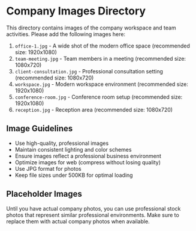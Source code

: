 # Company Images Directory

This directory contains images of the company workspace and team activities. Please add the following images here:

1. `office-1.jpg` - A wide shot of the modern office space (recommended size: 1920x1080)
2. `team-meeting.jpg` - Team members in a meeting (recommended size: 1080x720)
3. `client-consultation.jpg` - Professional consultation setting (recommended size: 1080x720)
4. `workspace.jpg` - Modern workspace environment (recommended size: 1920x1080)
5. `conference-room.jpg` - Conference room setup (recommended size: 1920x1080)
6. `reception.jpg` - Reception area (recommended size: 1080x720)

## Image Guidelines

- Use high-quality, professional images
- Maintain consistent lighting and color schemes
- Ensure images reflect a professional business environment
- Optimize images for web (compress without losing quality)
- Use JPG format for photos
- Keep file sizes under 500KB for optimal loading

## Placeholder Images

Until you have actual company photos, you can use professional stock photos that represent similar professional environments. Make sure to replace them with actual company photos when available. 